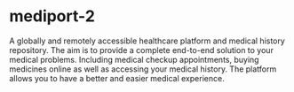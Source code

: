 # mediport-2
A globally and remotely accessible healthcare platform and medical history repository.  The aim is to provide a complete end-to-end solution to your medical problems.  Including medical checkup appointments, buying medicines online as well as accessing your medical history. The platform allows you to have a better and easier medical experience.
